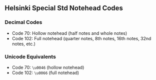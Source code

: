 ## Helsinki Special Std Notehead Codes

### Decimal Codes
- Code 70: Hollow notehead (half notes and whole notes)
- Code 102: Full notehead (quarter notes, 8th notes, 16th notes, 32nd notes, etc.)

### Unicode Equivalents
- Code 70: `\u0046` (hollow notehead)
- Code 102: `\u0066` (full notehead)